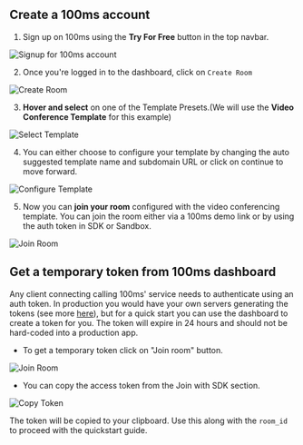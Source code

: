 ## Create a 100ms account

1. Sign up on 100ms using the **Try For Free** button in the top navbar.

![Signup for 100ms account](/docs/v2/signup.png)

2. Once you're logged in to the dashboard, click on `Create Room`

![Create Room](/docs/v2/Step-1_CreateRoom.png)

3. **Hover and select** on one of the Template Presets.(We will use the **Video Conference Template** for this example)

![Select Template](/docs/v2/Step2_SelectTemplate.png)

4. You can either choose to configure your template by changing the auto suggested template name and subdomain URL or click on continue to move forward.

![Configure Template](/docs/v2/Step3_ConfigureTemplate.png)

5. Now you can **join your room** configured with the video conferencing template. You can join the room either via a 100ms demo link or by using the auth token in SDK or Sandbox.

![Join Room](/docs/v2/Step4_JoinRoom.png)

## Get a temporary token from 100ms dashboard

Any client connecting calling 100ms' service needs to authenticate using an auth token. In production you would have your own servers generating the tokens (see more [here](/javascript/v2/foundation/security-and-tokens)), but for a quick start you can use the dashboard to create a token for you. The token will expire in 24 hours and should not be hard-coded into a production app.

-   To get a temporary token click on "Join room" button.

![Join Room](/guides/token/join-room.png)

-  You can copy the access token from the Join with SDK section.

![Copy Token](/guides/token/copy-token.png)

The token will be copied to your clipboard. Use this along with the `room_id` to proceed with the quickstart guide.
